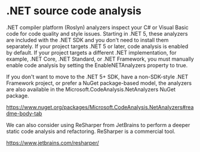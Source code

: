 # .NET source code analysis

.NET compiler platform (Roslyn) analyzers inspect your C# or Visual Basic code for code quality and style issues. Starting in .NET 5, these analyzers are included with the .NET SDK and you don't need to install them separately. If your project targets .NET 5 or later, code analysis is enabled by default. If your project targets a different .NET implementation, for example, .NET Core, .NET Standard, or .NET Framework, you must manually enable code analysis by setting the EnableNETAnalyzers property to true.

If you don't want to move to the .NET 5+ SDK, have a non-SDK-style .NET Framework project, or prefer a NuGet package-based model, the analyzers are also available in the Microsoft.CodeAnalysis.NetAnalyzers NuGet package.

https://www.nuget.org/packages/Microsoft.CodeAnalysis.NetAnalyzers#readme-body-tab


We can also consider using ReSharper from JetBrains to perform a deeper static code analysis and refactoring.
ReSharper is a commercial tool.

https://www.jetbrains.com/resharper/
